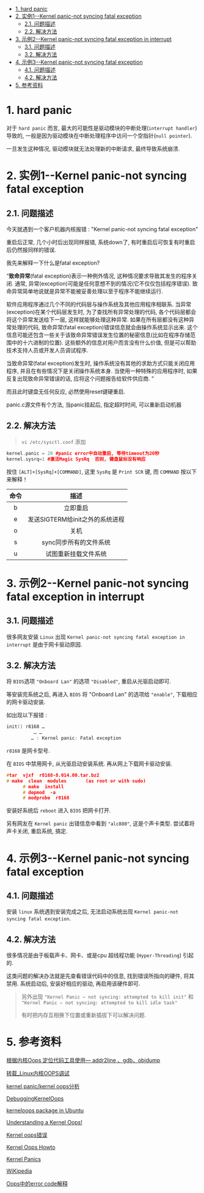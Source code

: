
<!-- @import "[TOC]" {cmd="toc" depthFrom=1 depthTo=6 orderedList=false} -->

<!-- code_chunk_output -->

- [1. hard panic](#1-hard-panic)
- [2. 实例1--Kernel panic-not syncing fatal exception](#2-实例1-kernel-panic-not-syncing-fatal-exception)
  - [2.1. 问题描述](#21-问题描述)
  - [2.2. 解决方法](#22-解决方法)
- [3. 示例2--Kernel panic-not syncing fatal exception in interrupt](#3-示例2-kernel-panic-not-syncing-fatal-exception-in-interrupt)
  - [3.1. 问题描述](#31-问题描述)
  - [3.2. 解决方法](#32-解决方法)
- [4. 示例3--Kernel panic-not syncing fatal exception](#4-示例3-kernel-panic-not-syncing-fatal-exception)
  - [4.1. 问题描述](#41-问题描述)
  - [4.2. 解决方法](#42-解决方法)
- [5. 参考资料](#5-参考资料)

<!-- /code_chunk_output -->

# 1. hard panic

对于 `hard panic` 而言, 最大的可能性是驱动模块的中断处理(`interrupt handler`)导致的, 一般是因为驱动模块在中断处理程序中访问一个空指针(`null pointer`).

一旦发生这种情况, 驱动模块就无法处理新的中断请求, 最终导致系统崩溃.

# 2. 实例1--Kernel panic-not syncing fatal exception

## 2.1. 问题描述

今天就遇到一个客户机器内核报错 : "Kernel panic-not syncing fatal exception"

重启后正常, 几个小时后出现同样报错, 系统down了, 有时重启后可恢复有时重启后仍然报同样的错误. 

我先来解释一下什么是fatal exception?

“**致命异常**(fatal exception)表示一种例外情况, 这种情况要求导致其发生的程序关闭. 通常, 异常(exception)可能是任何意想不到的情况(它不仅仅包括程序错误). 致命异常简单地说就是异常不能被妥善处理以至于程序不能继续运行. 

软件应用程序通过几个不同的代码层与操作系统及其他应用程序相联系. 当异常(exception)在某个代码层发生时, 为了查找所有异常处理的代码, 各个代码层都会将这个异常发送给下一层, 这样就能够处理这种异常. 如果在所有层都没有这种异常处理的代码, 致命异常(fatal exception)错误信息就会由操作系统显示出来. 这个信息可能还包含一些关于该致命异常错误发生位置的秘密信息(比如在程序存储范围中的十六进制的位置). 这些额外的信息对用户而言没有什么价值, 但是可以帮助技术支持人员或开发人员调试程序. 

当致命异常(fatal exception)发生时, 操作系统没有其他的求助方式只能关闭应用程序, 并且在有些情况下是关闭操作系统本身. 当使用一种特殊的应用程序时, 如果反复出现致命异常错误的话, 应将这个问题报告给软件供应商.  ”

而且此时键盘无任何反应, 必然使用reset键硬重启. 

panic.c源文件有个方法, 当panic挂起后, 指定超时时间, 可以重新启动机器

## 2.2. 解决方法

>`vi /etc/sysctl.conf`  添加

```cpp
kernel.panic = 20 #panic error中自动重启, 等待timeout为20秒
kernel.sysrq=1 #激活Magic SysRq  否则, 键盘鼠标没有响应
```

按住 `[ALT]+[SysRq]+[COMMAND]`, 这里 `SysRq` 是 `Print SCR` 键, 而 `COMMAND` 按以下来解释！

| 命令 | 描述 |
|:---:|:---:|
| b |立即重启
| e | 发送SIGTERM给init之外的系统进程 |
| o | 关机 |
| s | sync同步所有的文件系统 |
| u | 试图重新挂载文件系统 |

# 3. 示例2--Kernel panic-not syncing fatal exception in interrupt

## 3.1. 问题描述

很多网友安装 `Linux` 出现 `Kernel panic-not syncing fatal exception in interrupt` 是由于网卡驱动原因. 

## 3.2. 解决方法

将 `BIOS`选项 `"Onboard Lan"` 的选项 `"Disabled"`, 重启从光驱启动即可.

等安装完系统之后, 再进入 `BIOS` 将 "Onboard Lan" 的选项给 `"enable"`, 下载相应的网卡驱动安装. 

如出现以下报错 :

```CPP
init() r8168 … 
          … …
         … : Kernel panic: Fatal exception
```

`r8168` 是网卡型号.

在 `BIOS` 中禁用网卡, 从光驱启动安装系统. 再从网上下载网卡驱动安装.

```cpp
#tar  vjxf  r8168-8.014.00.tar.bz2
# make  clean  modules       (as root or with sudo)
      # make  install
      # depmod  -a
      # modprobe  r8168
```

安装好系统后 `reboot` 进入 `BIOS` 把网卡打开.

另有网友在 `Kernel panic` 出错信息中看到 `"alc880"`, 这是个声卡类型. 尝试着将声卡关闭, 重启系统, 搞定.

# 4. 示例3--Kernel panic-not syncing fatal exception

## 4.1. 问题描述

安装 `linux` 系统遇到安装完成之后,  无法启动系统出现 `Kernel panic-not syncing fatal exception`.

## 4.2. 解决方法

很多情况是由于板载声卡、网卡、或是cpu 超线程功能 (`Hyper-Threading`) 引起的.

这类问题的解决办法就是先查看错误代码中的信息, 找到错误所指向的硬件, 将其禁用. 系统启动后, 安装好相应的驱动, 再启用该硬件即可.

>另外出现 `"Kernel Panic — not syncing: attempted to kill init"` 和 `"Kernel Panic — not syncing: attempted to kill idle task"`
>
>有时把内存互相换下位置或重新插拔下可以解决问题. 

# 5. 参考资料

[根据内核Oops 定位代码工具使用— addr2line 、gdb、objdump](http://blog.csdn.net/u012719256/article/details/53365155)

[转载_Linux内核OOPS调试](http://blog.csdn.net/tommy_wxie/article/details/12521535)

[kernel panic/kernel oops分析](http://blog.chinaunix.net/uid-20651662-id-1906954.html)

[DebuggingKernelOops](https://wiki.ubuntu.com/DebuggingKernelOops)

[kerneloops package in Ubuntu](https://launchpad.net/ubuntu/+source/kerneloops)

[Understanding a Kernel Oops!](http://opensourceforu.com/2011/01/understanding-a-kernel-oops/)

[Kernel oops错误](http://blog.163.com/prodigal_s/blog/static/204537164201411611432884/)

[Kernel Oops Howto](http://madwifi-project.org/wiki/DevDocs/KernelOops)

[Kernel Panics](https://wiki.archlinux.org/index.php/Kernel_Panics)

[WiKipedia](https://en.wikipedia.org/wiki/Linux_kernel_oops)

[Oops中的error code解释](http://blog.csdn.net/mozun1/article/details/53306714)